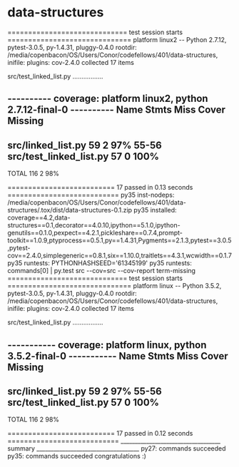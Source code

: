 # data-structures

============================= test session starts ==============================
platform linux2 -- Python 2.7.12, pytest-3.0.5, py-1.4.31, pluggy-0.4.0
rootdir: /media/copenbacon/OS/Users/Conor/codefellows/401/data-structures, inifile: 
plugins: cov-2.4.0
collected 17 items 

src/test_linked_list.py .................

---------- coverage: platform linux2, python 2.7.12-final-0 ----------
Name                      Stmts   Miss  Cover   Missing
-------------------------------------------------------
src/linked_list.py           59      2    97%   55-56
src/test_linked_list.py      57      0   100%
-------------------------------------------------------
TOTAL                       116      2    98%


========================== 17 passed in 0.13 seconds ===========================
py35 inst-nodeps: /media/copenbacon/OS/Users/Conor/codefellows/401/data-structures/.tox/dist/data-structures-0.1.zip
py35 installed: coverage==4.2,data-structures==0.1,decorator==4.0.10,ipython==5.1.0,ipython-genutils==0.1.0,pexpect==4.2.1,pickleshare==0.7.4,prompt-toolkit==1.0.9,ptyprocess==0.5.1,py==1.4.31,Pygments==2.1.3,pytest==3.0.5,pytest-cov==2.4.0,simplegeneric==0.8.1,six==1.10.0,traitlets==4.3.1,wcwidth==0.1.7
py35 runtests: PYTHONHASHSEED='61345199'
py35 runtests: commands[0] | py.test src --cov=src --cov-report term-missing
============================= test session starts ==============================
platform linux -- Python 3.5.2, pytest-3.0.5, py-1.4.31, pluggy-0.4.0
rootdir: /media/copenbacon/OS/Users/Conor/codefellows/401/data-structures, inifile: 
plugins: cov-2.4.0
collected 17 items 

src/test_linked_list.py .................

----------- coverage: platform linux, python 3.5.2-final-0 -----------
Name                      Stmts   Miss  Cover   Missing
-------------------------------------------------------
src/linked_list.py           59      2    97%   55-56
src/test_linked_list.py      57      0   100%
-------------------------------------------------------
TOTAL                       116      2    98%


========================== 17 passed in 0.12 seconds ===========================
___________________________________ summary ____________________________________
  py27: commands succeeded
  py35: commands succeeded
  congratulations :)
